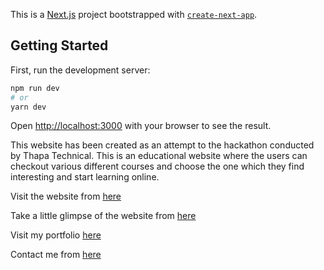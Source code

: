 This is a [Next.js](https://nextjs.org/) project bootstrapped with [`create-next-app`](https://github.com/vercel/next.js/tree/canary/packages/create-next-app).

## Getting Started

First, run the development server:

```bash
npm run dev
# or
yarn dev
```

Open [http://localhost:3000](http://localhost:3000) with your browser to see the result.

This website has been created as an attempt to the hackathon conducted by Thapa Technical.
This is an educational website where the users can checkout various different courses and choose the one which they find interesting and start learning online.

Visit the website from [here](https://dev-stack.vercel.app/)

Take a little glimpse of the website from [here](https://dev-stack.vercel.app/about#a-little-glimpse)

Visit my portfolio [here](https://angkush.vercel.app)

Contact me from [here](https://angkush.vercel.app/contact)
